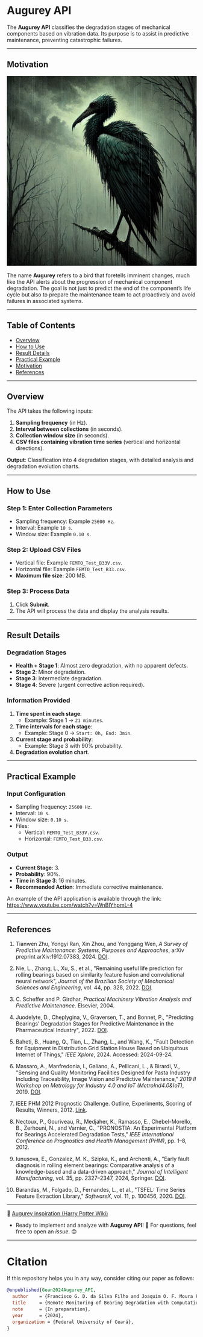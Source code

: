 # Augurey API 

<p align="justify">
  
The **Augurey API** classifies the degradation stages of mechanical components based on vibration data. Its purpose is to assist in predictive maintenance, preventing catastrophic failures.
</p>

---

## Motivation
![Augurey](images/image.png)

<p align="justify">
  
The name **Augurey** refers to a bird that foretells imminent changes, much like the API alerts about the progression of mechanical component degradation. The goal is not just to predict the end of the component’s life cycle but also to prepare the maintenance team to act proactively and avoid failures in associated systems.
</p>

---

## Table of Contents  
- [Overview](#overview)  
- [How to Use](#how-to-use)  
- [Result Details](#result-details)  
- [Practical Example](#practical-example)  
- [Motivation](#motivation)  
- [References](#references)  

---

## Overview  
The API takes the following inputs:  
1. **Sampling frequency** (in Hz).  
2. **Interval between collections** (in seconds).  
3. **Collection window size** (in seconds).  
4. **CSV files containing vibration time series** (vertical and horizontal directions).  

**Output**: Classification into 4 degradation stages, with detailed analysis and degradation evolution charts.

---

## How to Use

### Step 1: Enter Collection Parameters
- Sampling frequency: Example `25600 Hz`.  
- Interval: Example `10 s`.  
- Window size: Example `0.10 s`.

### Step 2: Upload CSV Files
- Vertical file: Example `FEMTO_Test_B33V.csv`.  
- Horizontal file: Example `FEMTO_Test_B33.csv`.  
- **Maximum file size**: 200 MB.  

### Step 3: Process Data
1. Click **Submit**.  
2. The API will process the data and display the analysis results.

---

## Result Details

### Degradation Stages
- **Health + Stage 1**: Almost zero degradation, with no apparent defects.  
- **Stage 2**: Minor degradation.  
- **Stage 3**: Intermediate degradation.  
- **Stage 4**: Severe (urgent corrective action required).  

### Information Provided
1. **Time spent in each stage**:
   - Example: Stage 1 -> `21 minutes`.  
2. **Time intervals for each stage**:
   - Example: Stage 0 -> `Start: 0h, End: 3min`.  
3. **Current stage and probability**:
   - Example: Stage 3 with 90% probability.  
4. **Degradation evolution chart**.  

---

## Practical Example

### Input Configuration
- Sampling frequency: `25600 Hz`.  
- Interval: `10 s`.  
- Window size: `0.10 s`.  
- Files:
  - Vertical: `FEMTO_Test_B33V.csv`.  
  - Horizontal: `FEMTO_Test_B33.csv`.  

### Output
- **Current Stage**: 3.  
- **Probability**: 90%.  
- **Time in Stage 3**: 16 minutes.  
- **Recommended Action**: Immediate corrective maintenance.


An example of the API application is available through the link: https://www.youtube.com/watch?v=WnBlYhpmL-4

---

## References
1. Tianwen Zhu, Yongyi Ran, Xin Zhou, and Yonggang Wen, *A Survey of Predictive Maintenance: Systems, Purposes and Approaches*, arXiv preprint arXiv:1912.07383, 2024. [DOI](https://doi.org/10.48550/arXiv.1912.07383).

2. Nie, L., Zhang, L., Xu, S., et al., "Remaining useful life prediction for rolling bearings based on similarity feature fusion and convolutional neural network", *Journal of the Brazilian Society of Mechanical Sciences and Engineering*, vol. 44, pp. 328, 2022. [DOI](https://doi.org/10.1007/s40430-022-03638-0).

3. C. Scheffer and P. Girdhar, *Practical Machinery Vibration Analysis and Predictive Maintenance*. Elsevier, 2004.

4. Juodelyte, D., Cheplygina, V., Graversen, T., and Bonnet, P., "Predicting Bearings' Degradation Stages for Predictive Maintenance in the Pharmaceutical Industry", 2022. [DOI](https://doi.org/10.48550/arXiv.2203.03259).

5. Baheti, B., Huang, Q., Tian, L., Zhang, L., and Wang, K., "Fault Detection for Equipment in Distribution Grid Station House Based on Ubiquitous Internet of Things," *IEEE Xplore*, 2024. Accessed: 2024-09-24.

6. Massaro, A., Manfredonia, I., Galiano, A., Pellicani, L., & Birardi, V., "Sensing and Quality Monitoring Facilities Designed for Pasta Industry Including Traceability, Image Vision and Predictive Maintenance," *2019 II Workshop on Metrology for Industry 4.0 and IoT (MetroInd4.0&IoT)*, 2019. [DOI](https://doi.org/10.1109/metroi4.2019.8792912).

7. IEEE PHM 2012 Prognostic Challenge. Outline, Experiments, Scoring of Results, Winners, 2012. [Link](https://pt.scribd.com/document/344094074/IEEEPHM2012-Challenge-Details-Results-and-Winners).

8. Nectoux, P., Gouriveau, R., Medjaher, K., Ramasso, E., Chebel-Morello, B., Zerhouni, N., and Varnier, C., "PRONOSTIA: An Experimental Platform for Bearings Accelerated Degradation Tests," *IEEE International Conference on Prognostics and Health Management (PHM)*, pp. 1–8, 2012.

9. Iunusova, E., Gonzalez, M. K., Szipka, K., and Archenti, A., "Early fault diagnosis in rolling element bearings: Comparative analysis of a knowledge-based and a data-driven approach," *Journal of Intelligent Manufacturing*, vol. 35, pp. 2327–2347, 2024, Springer. [DOI](https://doi.org/10.1007/s10845-023-02151-y).

10. Barandas, M., Folgado, D., Fernandes, L., et al., "TSFEL: Time Series Feature Extraction Library," *SoftwareX*, vol. 11, p. 100456, 2020. [DOI](https://doi.org/10.1016/j.softx.2020.100456).

---

🍿 [Augurey inspiration (Harry Potter Wiki)](https://harrypotter.fandom.com/wiki/Augurey)

- Ready to implement and analyze with **Augurey API**! 🎉 For questions, feel free to open an *issue*. 😊

---

# Citation

If this repository helps you in any way, consider citing our paper as follows:

```bibtex
@unpublished{Gean2024Augurey_API,
  author    = {Francisco G. D. da Silva Filho and Joaquim O. F. Moura Filho and Vandilberto P. Pinto and Márcio A. B. Amora},
  title     = {Remote Monitoring of Bearing Degradation with Computational Intelligence: IoT-Integrated API for Predictive Analysis and Maintenance.},
  note      = {In preparation},
  year      = {2024},
  organization = {Federal University of Ceará},
}

